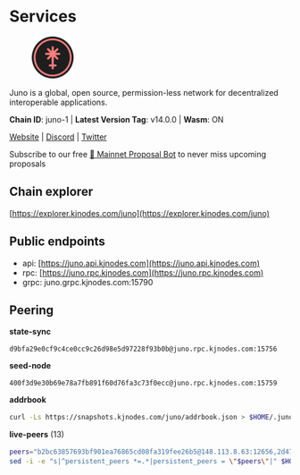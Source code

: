 # Services

<figure><img src="https://raw.githubusercontent.com/kj89/cosmos-images/main/logos/juno.png" alt=""><figcaption></figcaption></figure>

Juno is a global, open source, permission-less  network for decentralized interoperable applications.

**Chain ID**: juno-1 | **Latest Version Tag**: v14.0.0 | **Wasm**: ON

[Website](https://www.junonetwork.io) | [Discord](https://discord.gg/qJxgUSGHbb) | [Twitter](https://twitter.com/JunoNetwork)



Subscribe to our free [🤖 Mainnet Proposal Bot](https://t.me/kjnodes_proposal_bot) to never miss upcoming proposals


## Chain explorer
[https://explorer.kjnodes.com/juno](https://explorer.kjnodes.com/juno)

## Public endpoints

* api: [https://juno.api.kjnodes.com](https://juno.api.kjnodes.com)
* rpc: [https://juno.rpc.kjnodes.com](https://juno.rpc.kjnodes.com)
* grpc: juno.grpc.kjnodes.com:15790

## Peering

**state-sync**

```text
d9bfa29e0cf9c4ce0cc9c26d98e5d97228f93b0b@juno.rpc.kjnodes.com:15756
```

**seed-node**

```text
400f3d9e30b69e78a7fb891f60d76fa3c73f0ecc@juno.rpc.kjnodes.com:15759
```

**addrbook**
```bash
curl -Ls https://snapshots.kjnodes.com/juno/addrbook.json > $HOME/.juno/config/addrbook.json
```

**live-peers** (13)
```bash
peers="b2bc63857693bf901ea76865cd08fa319fee26b5@148.113.8.63:12656,2d473ca3eb1cd728155ea12eb0b301eebccaec5e@162.19.89.8:10556,bc7fe9a419584ff96c507ede7af811e0c5eba8b7@35.176.225.244:26656,8dd5dfefe8959f7186e6c80bdb87dbd919534677@18.223.174.1:45508,b9f18cfdcec405987335681eccb5ab3288225846@141.95.155.224:10056,7d5548102518ef89a988960afcccba2504707a08@162.55.92.114:2030,6b55539058ec85bcc38abb53604e0fa679336261@65.108.64.107:26656,a6955453548eb1bcaf1edaabc171b6c3bef2ff37@95.216.4.104:6006,d9bfa29e0cf9c4ce0cc9c26d98e5d97228f93b0b@65.109.88.38:15756,9f8cd938d81d4232517ac1d29bd1510e3aac5ce4@146.59.52.95:33095,d83892be2e6efc38e255943ce86ae8229d2aee90@178.128.220.188:26656,60493cb0f123f7717bfcb4432539a0a37a02df97@65.108.64.5:26656,86bc38c6148fac78e8fa4ffa567b6ca444c4e7e2@88.198.47.84:26656"
sed -i -e "s|^persistent_peers *=.*|persistent_peers = \"$peers\"|" $HOME/.juno/config/config.toml
```
